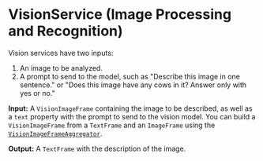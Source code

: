 # VisionService (Image Processing and Recognition)

Vision services have two inputs:

1. An image to be analyzed.
2. A prompt to send to the model, such as "Describe this image in one sentence." or "Does this image have any cows in it? Answer only with yes or no."

**Input:** A `VisionImageFrame` containing the image to be described, as well as a `text` property with the prompt to send to the vision model. You can build a `VisionImageFrame` from a `TextFrame` and an `ImageFrame` using the [`VisionImageFrameAggregator`](utilities#visionimageframeaggregator).

**Output:** A `TextFrame` with the description of the image.
